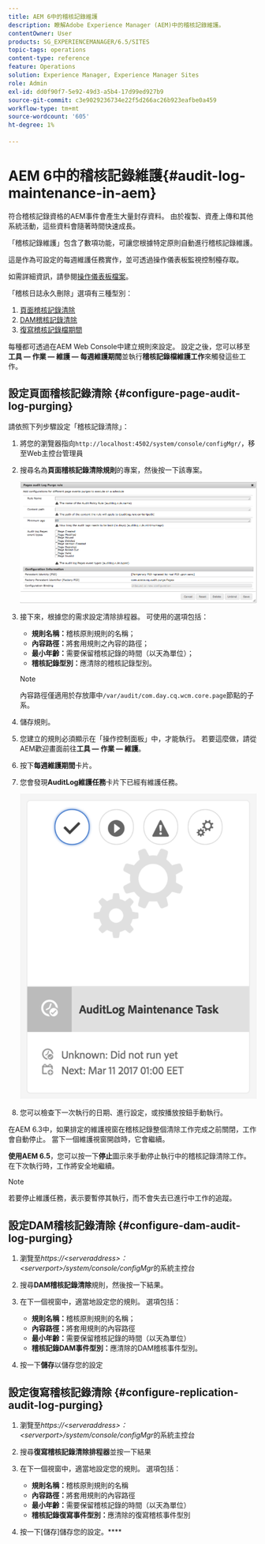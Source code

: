 ```yaml
---
title: AEM 6中的稽核記錄維護
description: 瞭解Adobe Experience Manager (AEM)中的稽核記錄維護。
contentOwner: User
products: SG_EXPERIENCEMANAGER/6.5/SITES
topic-tags: operations
content-type: reference
feature: Operations
solution: Experience Manager, Experience Manager Sites
role: Admin
exl-id: dd0f90f7-5e92-49d3-a5b4-17d99ed927b9
source-git-commit: c3e9029236734e22f5d266ac26b923eafbe0a459
workflow-type: tm+mt
source-wordcount: '605'
ht-degree: 1%

---
```


# AEM 6中的稽核記錄維護{#audit-log-maintenance-in-aem}

符合稽核記錄資格的AEM事件會產生大量封存資料。 由於複製、資產上傳和其他系統活動，這些資料會隨著時間快速成長。

「稽核記錄維護」包含了數項功能，可讓您根據特定原則自動進行稽核記錄維護。

這是作為可設定的每週維護任務實作，並可透過操作儀表板監視控制檯存取。

如需詳細資訊，請參閱[操作儀表板檔案](/help/sites-administering/operations-dashboard.md)。

「稽核日誌永久刪除」選項有三種型別：

1. [頁面稽核記錄清除](/help/sites-administering/operations-audit-log.md#configure-page-audit-log-purging)
1. [DAM稽核記錄清除](/help/sites-administering/operations-audit-log.md#configure-dam-audit-log-purging)
1. [復寫稽核記錄檔期間](/help/sites-administering/operations-audit-log.md#configure-replication-audit-log-purging)

每種都可透過在AEM Web Console中建立規則來設定。 設定之後，您可以移至&#x200B;**工具 — 作業 — 維護 — 每週維護期間**&#x200B;並執行&#x200B;**稽核記錄檔維護工作**&#x200B;來觸發這些工作。

## 設定頁面稽核記錄清除 {#configure-page-audit-log-purging}

請依照下列步驟設定「稽核記錄清除」：

1. 將您的瀏覽器指向`http://localhost:4502/system/console/configMgr/`，移至Web主控台管理員

1. 搜尋名為&#x200B;**頁面稽核記錄清除規則**&#x200B;的專案，然後按一下該專案。

   ![chlimage_1-365](assets/chlimage_1-365.png)

1. 接下來，根據您的需求設定清除排程器。 可使用的選項包括：

   * **規則名稱：**&#x200B;稽核原則規則的名稱；
   * **內容路徑：**&#x200B;將套用規則之內容的路徑；
   * **最小年齡：**&#x200B;需要保留稽核記錄的時間（以天為單位）；
   * **稽核記錄型別：**&#x200B;應清除的稽核記錄型別。

   >[!NOTE]
   >
   >內容路徑僅適用於存放庫中`/var/audit/com.day.cq.wcm.core.page`節點的子系。

1. 儲存規則。
1. 您建立的規則必須顯示在「操作控制面板」中，才能執行。 若要這麼做，請從AEM歡迎畫面前往&#x200B;**工具 — 作業 — 維護**。

1. 按下&#x200B;**每週維護期間**&#x200B;卡片。

1. 您會發現&#x200B;**AuditLog維護任務**&#x200B;卡片下已經有維護任務。

   ![chlimage_1-366](assets/chlimage_1-366.png)

1. 您可以檢查下一次執行的日期、進行設定，或按播放按鈕手動執行。

在AEM 6.3中，如果排定的維護視窗在稽核記錄整個清除工作完成之前關閉，工作會自動停止。 當下一個維護視窗開啟時，它會繼續。

**使用AEM 6.5**，您可以按一下&#x200B;**停止**&#x200B;圖示來手動停止執行中的稽核記錄清除工作。 在下次執行時，工作將安全地繼續。

>[!NOTE]
>
>若要停止維護任務，表示要暫停其執行，而不會失去已進行中工作的追蹤。

## 設定DAM稽核記錄清除 {#configure-dam-audit-log-purging}

1. 瀏覽至&#x200B;*https://&lt;serveraddress>：&lt;serverport>/system/console/configMgr*&#x200B;的系統主控台
1. 搜尋&#x200B;**DAM稽核記錄清除**&#x200B;規則，然後按一下結果。
1. 在下一個視窗中，適當地設定您的規則。 選項包括：

   * **規則名稱：**&#x200B;稽核原則規則的名稱；
   * **內容路徑：**&#x200B;將套用規則的內容路徑
   * **最小年齡：**&#x200B;需要保留稽核記錄的時間（以天為單位）
   * **稽核記錄DAM事件型別：**&#x200B;應清除的DAM稽核事件型別。

1. 按一下&#x200B;**儲存**&#x200B;以儲存您的設定

## 設定復寫稽核記錄清除  {#configure-replication-audit-log-purging}

1. 瀏覽至&#x200B;*https://&lt;serveraddress>：&lt;serverport>/system/console/configMgr*&#x200B;的系統主控台
1. 搜尋&#x200B;**復寫稽核記錄清除排程器**&#x200B;並按一下結果
1. 在下一個視窗中，適當地設定您的規則。 選項包括：

   * **規則名稱：**&#x200B;稽核原則規則的名稱
   * **內容路徑：**&#x200B;將套用規則的內容路徑
   * **最小年齡：**&#x200B;需要保留稽核記錄的時間（以天為單位）
   * **稽核記錄復寫事件型別：**&#x200B;應清除的復寫稽核事件型別

1. 按一下[儲存]儲存您的設定。****
